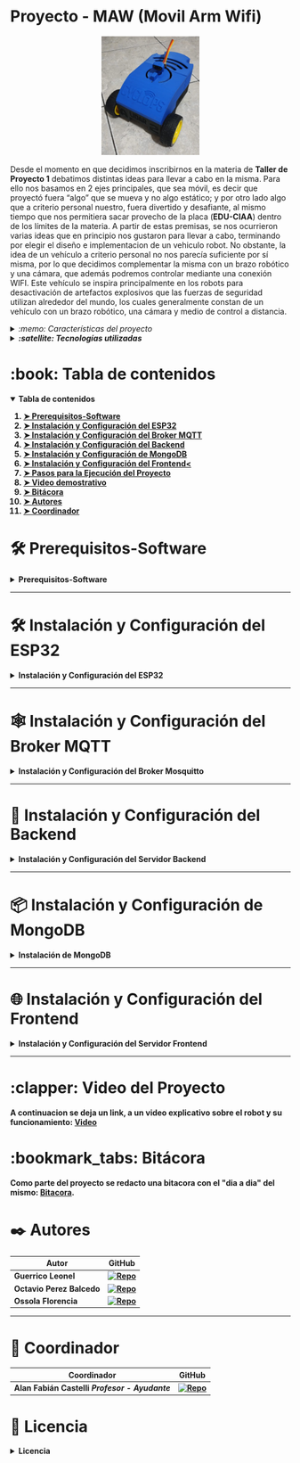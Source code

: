 <!-- Titulo del proyecto -->

# Proyecto - MAW (Movil Arm Wifi)

<!-- Logo -->
<div align="center">
  <img src="https://github.com/tpII/2024-A2-LIDAR-Vl53l0/blob/master/Doc/Img/IMG-20250205-WA0008.jpg" width="35%">
</div>

<!-- Descripción del proyecto -->

Desde el momento en que decidimos inscribirnos en la materia de **Taller de Proyecto 1** debatimos distintas ideas para llevar a cabo en la misma. 
Para ello nos basamos en 2 ejes principales, que sea móvil, es decir que proyectó fuera “algo” que se mueva y no algo estático; y por otro lado algo que a criterio personal nuestro, fuera divertido y desafiante, al mismo tiempo que nos permitiera sacar provecho de la placa (**EDU-CIAA**) dentro de los límites de la materia.
A partir de estas premisas, se nos ocurrieron varias ideas que en principio nos gustaron para llevar a cabo, terminando por elegir el diseño e implementacion de un vehiculo robot.
No obstante, la idea de un vehículo a criterio personal no nos parecía suficiente por sí misma, por lo que decidimos complementar la misma con un brazo robótico y una cámara, que además podremos controlar mediante una conexión WIFI.
Este vehículo se inspira principalmente en los robots para desactivación de artefactos explosivos que las fuerzas de seguridad utilizan alrededor del mundo, los cuales generalmente constan de un vehículo con un brazo robótico, una cámara y medio de control a distancia.


<details>
  <summary><i>:memo: Características del proyecto</i></summary>
  <ol>
    <li><b>Transmision de Video<b></li>
    <p>Se puede decir que es la base del proyecto. Se realiza mediante el **ESP32-CAM** (version del ESP32 con una camara integrada) el cual establece un transmision de video mediante HTTP, la cual es captada por el CLI. De esta manera se puede controlar el vehiculo a distancia.</p>
    <li>Access Point</li>
    <p>El ESP32 actúa como punto de acceso (AP) para la conexión. De este modo la pc donde se ejectute el cliente (CLI) debe conectarse al la red del ESP32.</p>
    <li>Desarrollo Modular</li>
    <p>El programa está diseñado de manera modular, con componentes separados por funcionalidad, facilitando el mantenimiento y la extensión del proyecto.</p>
    <li>Replicabilidad</li>
    <p>El proyecto está documentado lo suficiente como para permitir replicar el control de un robot similar utilizando el hardware indicado.</p>
    <li>Extensibilidad</li>
    <p>Es posible ampliar el sistema para añadir mejoras de rendimiento o nuevas funcionalidades.</p>
  </ol>
</details>

<details> 
  <summary><i>:satellite: Tecnologías utilizadas</i></summary>
  <ol> 
    <li>Aplicación web</li>
    <ul> 
      <li>Angular 18: framework frontend utilizado para la construcción de la interfaz de usuario, con un enfoque en componentes independientes y organización modular.</li>
      <li>Angular Material: utilizado para el diseño de la interfaz, proporcionando componentes estilizados y responsivos para una experiencia de usuario consistente.</li>
      <li>HTML, CSS y TypeScript: fundamentales para la estructura, estilo y lógica de la aplicación web, aprovechando las capacidades tipadas de TypeScript para un desarrollo más robusto.</li>
    </ul> 
    <li>Backend</li>
    <ul>
      <li>Java (Spring Boot): framework utilizado para construir el servidor backend, gestionando las solicitudes HTTP y la lógica de negocio.</li>
      <li>Maven: herramienta de gestión de dependencias y construcción del proyecto backend, asegurando un ciclo de desarrollo eficiente.</li>
      <li>MongoDB: base de datos NoSQL utilizada para almacenar la información persistente de la aplicación, con un enfoque en flexibilidad y escalabilidad.</li>
    </ul>
    <li>Comunicación en tiempo real</li>
    <ul>
      <li>Mosquitto Broker (MQTT): utilizado para la comunicación en tiempo real entre la aplicación web y el ESP32, permitiendo la transmisión de datos de forma eficiente y ligera.</li>
    </ul> 
    <li>ESP32</li>
    <ul>
      <li>Modo Soft AP: configurado como punto de acceso para permitir la conexión directa de dispositivos al ESP32.</li>
      <li>Programación en C: se utilizó para implementar la lógica de control del ESP32, incluyendo el manejo de sensores, motores y comunicación MQTT.</li>
      <li>PlatformIO: entorno de desarrollo integrado en Visual Studio Code para la programación y gestión del firmware del ESP32.</li>
      <li>DC Motors: utilizados para el movimiento del dispositivo, controlados mediante PWM para un desplazamiento preciso.</li>
      <li>Servo: utilizado para movimientos angulares específicos, controlado también mediante PWM.</li>
      <li>Sensores I2C: dos sensores conectados al ESP32 mediante el protocolo I2C para la recopilación de datos en tiempo real.</li>
    </ul>
  </ol>
</details>

<!-- Tabla de contenidos -->
<h1 id="table-of-contents">:book: Tabla de contenidos</h1>
<details open="open">
  <summary>Tabla de contenidos</summary>
  <ol>
    <li><a href="#prerequisites-software">➤ Prerequisitos-Software</a></li>
    <li><a href="#installation-esp32">➤ Instalación y Configuración del ESP32</a></li>
    <li><a href="#installation-mosquitto-broker">➤ Instalación y Configuración del Broker MQTT</a></li>
    <li><a href="#installation-backend">➤ Instalación y Configuración del Backend</a></li>
    <li><a href="#installation-mongodb">➤ Instalación y Configuración de MongoDB</a></li>
    <li><a href="#installation-frontend">➤ Instalación y Configuración del Frontend<</a></li>
    <li><a href="#execution-steps">➤ Pasos para la Ejecución del Proyecto</a></li>
    <li><a href="#video">➤ Video demostrativo</a></li>
    <li><a href="#bitacora">➤ Bitácora</a></li>
    <li><a href="#authors">➤ Autores</a></li>
    <li><a href="#coordinador">➤ Coordinador</a></li>
  </ol>
</details>

<!-- Prerequisitos SOFTWARE -->
<h1 id="prerequisites-software">🛠️ Prerequisitos-Software</h1>
<details>
  <summary>Prerequisitos-Software</summary>
  <p>El proyecto requiere la instalación de los siguientes componentes de software:</p>
  <ul>
    <li>
      <b>Visual Studio Code:</b> Editor de código necesario para el desarrollo tanto del frontend y backend, como del firmware para el ESP32.
    </li>
    <li>
      <b>PlatformIO:</b> Extensión de Visual Studio Code utilizada para compilar y cargar el firmware en el ESP32.
    </li>
    <li>
      <b>Java:</b> Requerido para ejecutar el backend en Spring Boot.
    </li>
    <li>
      <b>Maven:</b> Herramienta de gestión de dependencias y construcción para el backend en Spring Boot.
    </li>
    <li>
      <b>Node.js:</b> Necesario para Angular, incluyendo el uso de npm para la instalación de dependencias.
    </li>
    <li>
      <b>MongoDB:</b> Base de datos NoSQL utilizada para el almacenamiento de datos de la aplicación.
    </li>
    <li>
      <b>Broker Mosquitto:</b> Servidor MQTT utilizado para la comunicación en tiempo real con el ESP32.
    </li>
  </ul>
</details>

---

<!-- Prerequisitos ESP32 -->
<h1 id="installation-esp32">🛠️ Instalación y Configuración del ESP32</h1>
<details>
  <summary>Instalación y Configuración del ESP32</summary>
  <ol>
    <li>Abre <b>Visual Studio Code</b> y navega a la carpeta del proyecto: <code>2024-A2-LIDAR-VL53L0X</code>.</li>
    <li>Posiciónate en la carpeta <code>Microcontroller</code> (donde se encuentra el código en C).</li>
    <li>Conecta el ESP32 a un puerto USB de la computadora.</li>
    <li>Abrir <b>platformion.ini</b> y modificar <b>upload_port</b> con el numero de puerto al que se conecto el ESP32.</li>
    <li>Desde el menú inferior de <b>PlatformIO</b>, presiona el botón de subida de programa para compilar y cargar el firmware al ESP32.</li>
    <li>O en la consola, ejecutar <b>pio run -t upload<b></li>
  </ol>
  <p>Tras estos pasos, el ESP32 estará configurado y listo para ejecutar las instrucciones del proyecto.</p>
</details>

---

<!-- Prerequisitos BROKER MQTT-->
<h1 id="installation-mosquitto-broker">🕸️ Instalación y Configuración del Broker MQTT</h1>
<details>
  <summary>Instalación y Configuración del Broker Mosquitto</summary>
  <ol>
    <li>Descarga el instalador de Mosquitto MQTT Broker desde el sitio oficial de Eclipse Mosquitto: <a href="https://mosquitto.org/download/">https://mosquitto.org/download/</a>.</li>
    <li>Ejecuta el instalador y sigue las instrucciones para completar la instalación.</li>
    <li>Dirígete a la carpeta de instalación. Por defecto, se encuentra en:
      <pre><code>C:\Program Files\mosquitto</code></pre>
    </li>
    <li>Configura el Broker editando el archivo <code>mosquitto.conf</code> con un editor de texto (ej. Notepad++ o Visual Studio Code). Añade las siguientes líneas para permitir conexiones anónimas y habilitar la salida de eventos por consola:
      <pre><code>
listener 1883
allow_anonymous true
log_type all
connection_messages true
log_timestamp true
      </code></pre>
    </li>
    <li>Guarda los cambios en el archivo de configuración.</li>
    <li>Abre una consola en modo administrador y navega hasta la carpeta de instalación:
      <pre><code>cd "C:\Program Files\mosquitto"</code></pre>
    </li>
    <li>Inicia el Broker Mosquitto utilizando el siguiente comando:
      <pre><code>mosquitto -v -c mosquitto.conf</code></pre>
      <p>Este comando inicia el Broker en modo verbose, mostrando todos los eventos y conexiones en tiempo real en la consola.</p>
    </li>
    <li>El Broker MQTT ahora debería estar en funcionamiento y listo para gestionar las conexiones.</li>
  </ol>
</details>

---

<!-- Prerequisitos BACKEND -->
<h1 id="installation-backend">🔧 Instalación y Configuración del Backend</h1>
<details>
  <summary>Instalación y Configuración del Servidor Backend</summary>
  <ol>
    <li>Abre Visual Studio Code y clona el repositorio.</li>
    <li>Posicionate en la carpeta del repositorio: <code>2024-A2-LIDAR-VL53L0X</code>.</li>
    <li>Accede a la carpeta del backend con el siguiente comando:</li>
    <pre><code>cd backend</code></pre>
    <li>En la consola, ejecuta el siguiente comando para instalar las dependencias del proyecto:</li>
    <pre><code>mvn clean install</code></pre>
    <li>Para levantar el servidor, ejecuta el siguiente comando:</li>
    <pre><code>mvn spring-boot:run</code></pre>
    <li>El servidor se iniciará y quedará a la espera de conectarse a la red del ESP32.</li>
  </ol>
  <p>El backend estará listo para funcionar con el ESP32.</p>
</details>

---

<!-- Prerequisitos MongoDB -->
<h1 id="installation-mongodb">📦 Instalación y Configuración de MongoDB</h1>
<details>
  <summary>Instalación de MongoDB</summary>
  <ol>
    <li>Descarga e instala MongoDB desde el instalador oficial.</li>
    <li>No es necesaria ninguna configuración adicional, solo asegúrate de habilitar la ejecución en segundo plano.</li>
    <li>El backend se conectará automáticamente a MongoDB al levantarse el servidor.</li>
  </ol>
  <p>MongoDB estará listo para almacenar los datos del proyecto.</p>
</details>

---

<!-- Prerequisitos FRONTEND -->
<h1 id="installation-frontend">🌐 Instalación y Configuración del Frontend</h1>
<details>
  <summary>Instalación y Configuración del Servidor Frontend</summary>
  <ol>
    <li>Abre Visual Studio Code y clona el repositorio.</li>
    <li>Posicionate en la carpeta del repositorio: <code>2024-A2-LIDAR-VL53L0X</code>.</li>
    <li>Accede a la carpeta del frontend con el siguiente comando:</li>
    <pre><code>cd Frontend</code></pre>
    <li>En la consola, ejecuta el siguiente comando para instalar las dependencias del proyecto:</li>
    <pre><code>npm install</code></pre>
    <li>Verifica la correcta instalación de Angular ejecutando el siguiente comando:</li>
    <pre><code>ng version</code></pre>
    <li>Para levantar el servidor, ejecuta el siguiente comando:</li>
    <pre><code>ng serve</code></pre>
    <li>La página estará accesible en el siguiente enlace: <a href="http://localhost:4200">http://localhost:4200</a>.</li>
  </ol>
  <p>El frontend estará listo para interactuar con el backend y el ESP32.</p>
</details>


---

<!-- video explicativo-->
<h1 id="video">:clapper: Video del Proyecto </h1>
<p>A continuacion se deja un link, a un video explicativo sobre el robot y su funcionamiento: <a href="https://drive.google.com/file/d/1UwNFf568G4iCPq6gYDLypO1Pdrs1-ocO/view?usp=drive_link">Video</a></p>

<h1 id="bitacora">:bookmark_tabs: Bitácora</h1>

<p>Como parte del proyecto se redacto una bitacora con el "dia a dia" del mismo: <a href="https://github.com/tpII/2024-A4-QLEARNING-ESP32/wiki/Bitacora-A4-%E2%80%90-Crawler-Robot-con-ESP32)">Bitacora</a>.</p>

<h1 id="authors">✒️ Autores</h1>

| Autor                     | GitHub                                                                                                           |
| ------------------------- | ---------------------------------------------------------------------------------------------------------------- |
| **Guerrico Leonel**       | [![Repo](https://badgen.net/badge/icon/leonelg99?icon=github&label)](https://github.com/leonelg99)               |
| **Octavio Perez Balcedo** | [![Repo](https://badgen.net/badge/icon/OctavioPB1?icon=github&label)](https://github.com/OctavioPB1)       |
| **Ossola Florencia**      | [![Repo](https://badgen.net/badge/icon/florencia-ossola?icon=github&label)](https://github.com/florencia-ossola) |

---

<h1 id="coordinador">📌 Coordinador</h1>

| Coordinador                                    | GitHub                                                                                                 |
| ---------------------------------------------- | ------------------------------------------------------------------------------------------------------ |
| **Alan Fabián Castelli** _Profesor - Ayudante_ | [![Repo](https://badgen.net/badge/icon/aCastelli95?icon=github&label)](https://github.com/aCastelli95) |

<!-- Licencia -->
<h1 id="license">📄 Licencia</h1>
<details>
  <summary>Licencia</summary>
  <p>Este proyecto está bajo la Licencia <b>GPL-3.0 license</b>.</p>
  <p>Mira el archivo <code>LICENSE</code> para más detalles.</p>
</details>
